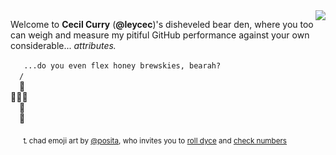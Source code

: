 <!-- This GitHub self-repository pane is strongly inspired by
that of CAD extraordinaire Thomas Paviot (@tpaviot)'s at:
    https://github.com/tpaviot/tpaviot
-->

<a href="#">
<img align="right" src="https://github-readme-stats.vercel.app/api?username=leycec&show_icons=true&hide_border=true&icon_color=586069&title_color=a0a9af">
</a>

Welcome to **Cecil Curry** (**@leycec**)'s disheveled bear den,
where you too can weigh and measure my pitiful GitHub performance
against your own considerable... *attributes.*

<!-- This emoji chad bear is shamelessly pilfered from
Matt Bogosian (@posita)'s stunning Unicode art at:
    https://github.com/beartype/beartype/issues/49#issuecomment-926700511

Note that Markdown supports explicit newlines through the
non-standard – and thus horrible – syntax of appending two
or more spaces to the line to be suffixed by a newline. Yeah.
-->

 ` ...do you even flex honey brewskies, bearah?`  
 `/`  
 🐻  
💪👔🍻  
 👖  
 🐾

&nbsp;&nbsp;&nbsp;&nbsp;&nbsp;<sub>⮤ chad emoji art by [@posita](https://github.com/posita), who invites you to [roll dyce](https://github.com/posita/dyce) and [check numbers](https://github.com/posita/numerary)</sub>
